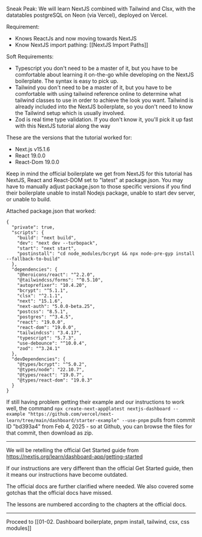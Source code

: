 
Sneak Peak: 
We will learn NextJS combined with Tailwind and Clsx, with the datatables postgreSQL on Neon (via Vercel), deployed on Vercel.

Requirement: 
- Knows ReactJs and now moving towards NextJS
- Know NextJS import pathing: [[NextJS Import Paths]]

Soft Requirements:
- Typescript you don't need to be a master of it, but you have to be comfortable about learning it on-the-go while developing on the NextJS boilerplate. The syntax is easy to pick up.
- Tailwind you don't need to be a master of it, but you have to be comfortable with using tailwind reference online to determine what tailwind classes to use in order to achieve the look you want. Tailwind is already included into the NextJS boilerplate, so you don't need to know the Tailwind setup which is usually involved.
- Zod is real time type validation. If you don't know it, you'll pick it up fast with this NextJS tutorial along the way

These are the versions that the tutorial worked for:
- Next.js v15.1.6 
- React 19.0.0
- React-Dom 19.0.0

Keep in mind the official boilerplate we get from NextJS for this tutorial has NextJS, React and React-DOM set to "latest" at package.json. You may have to manually adjust package.json to those specific versions  if you find their boilerplate unable to install Nodejs package, unable to start dev server, or unable to build.

Attached package.json that worked:
```
{
  "private": true,
  "scripts": {
    "build": "next build",
    "dev": "next dev --turbopack",
    "start": "next start",
    "postinstall": "cd node_modules/bcrypt && npx node-pre-gyp install --fallback-to-build"
  },
  "dependencies": {
    "@heroicons/react": "^2.2.0",
    "@tailwindcss/forms": "^0.5.10",
    "autoprefixer": "10.4.20",
    "bcrypt": "^5.1.1",
    "clsx": "^2.1.1",
    "next": "15.1.6",
    "next-auth": "5.0.0-beta.25",
    "postcss": "8.5.1",
    "postgres": "^3.4.5",
    "react": "19.0.0",
    "react-dom": "19.0.0",
    "tailwindcss": "3.4.17",
    "typescript": "5.7.3",
    "use-debounce": "^10.0.4",
    "zod": "^3.24.1"
  },
  "devDependencies": {
    "@types/bcrypt": "^5.0.2",
    "@types/node": "22.10.7",
    "@types/react": "19.0.7",
    "@types/react-dom": "19.0.3"
  }
}
```

If still having problem getting their example and our instructions to work well, the command `npx create-next-app@latest nextjs-dashboard --example "https://github.com/vercel/next-learn/tree/main/dashboard/starter-example" --use-pnpm` pulls from commit ID "bd393a4" from Feb 4, 2025 - so at Github, you can browse the files for that commit, then download as zip.

---


We will be retelling the official Get Started guide from
https://nextjs.org/learn/dashboard-app/getting-started

If our instructions are very different than the official Get Started guide, then it means our instructions have become outdated.

The official docs are further clarified where needed. We also covered some gotchas that the official docs have missed.

The lessons are numbered according to the chapters at the official docs.

---

Proceed to [[01-02. Dashboard boilerplate, pnpm install, tailwind, csx, css modules]]